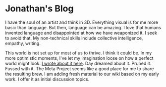 # Jonathan's Blog
I have the soul of an artist and think in 3D. Everything visual is for me more basic than language. But then, language can be amazing. I love that humans invented language and disappointed at how we have weaponized it. I seek to avoid that. My non-technical skills include collective intelligence, empathy, writing.

This world is not set up for most of us to thrive. I think it could be. In my more optimistic moments, I've let my imagination loose on how a perfect world might look. [I wrote about it here](http://www.civilization2.org). Day dreamed about it. Pruned it. Fussed with it. The Meta Project seems like a good place for me to share the resulting brew. I am adding fresh material to our wiki based on my early work. I offer it as initial discussion topics.